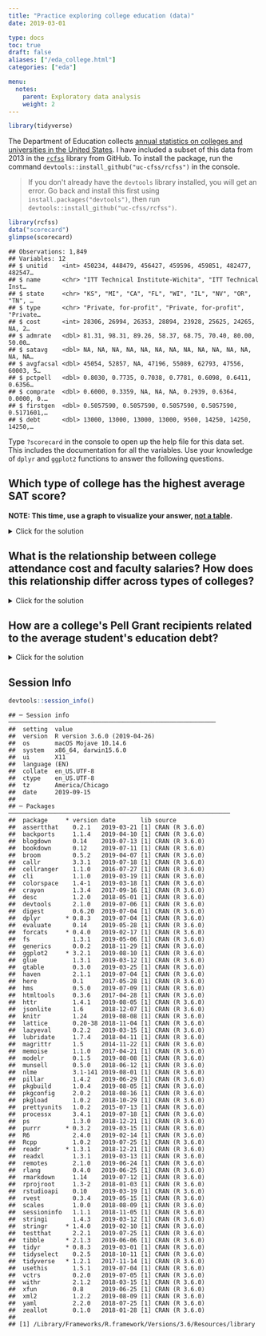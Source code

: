 ```yaml
---
title: "Practice exploring college education (data)"
date: 2019-03-01

type: docs
toc: true
draft: false
aliases: ["/eda_college.html"]
categories: ["eda"]

menu:
  notes:
    parent: Exploratory data analysis
    weight: 2
---
```





```r
library(tidyverse)
```

The Department of Education collects [annual statistics on colleges and universities in the United States](https://collegescorecard.ed.gov/). I have included a subset of this data from 2013 in the [`rcfss`](https://github.com/uc-cfss/rcfss) library from GitHub. To install the package, run the command `devtools::install_github("uc-cfss/rcfss")` in the console.

> If you don't already have the `devtools` library installed, you will get an error. Go back and install this first using `install.packages("devtools")`, then run `devtools::install_github("uc-cfss/rcfss")`.


```r
library(rcfss)
data("scorecard")
glimpse(scorecard)
```

```
## Observations: 1,849
## Variables: 12
## $ unitid    <int> 450234, 448479, 456427, 459596, 459851, 482477, 482547…
## $ name      <chr> "ITT Technical Institute-Wichita", "ITT Technical Inst…
## $ state     <chr> "KS", "MI", "CA", "FL", "WI", "IL", "NV", "OR", "TN", …
## $ type      <chr> "Private, for-profit", "Private, for-profit", "Private…
## $ cost      <int> 28306, 26994, 26353, 28894, 23928, 25625, 24265, NA, 2…
## $ admrate   <dbl> 81.31, 98.31, 89.26, 58.37, 68.75, 70.40, 80.00, 50.00…
## $ satavg    <dbl> NA, NA, NA, NA, NA, NA, NA, NA, NA, NA, NA, NA, NA, NA…
## $ avgfacsal <dbl> 45054, 52857, NA, 47196, 55089, 62793, 47556, 60003, 5…
## $ pctpell   <dbl> 0.8030, 0.7735, 0.7038, 0.7781, 0.6098, 0.6411, 0.6356…
## $ comprate  <dbl> 0.6000, 0.3359, NA, NA, NA, 0.2939, 0.6364, 0.0000, 0.…
## $ firstgen  <dbl> 0.5057590, 0.5057590, 0.5057590, 0.5057590, 0.5171601,…
## $ debt      <dbl> 13000, 13000, 13000, 13000, 9500, 14250, 14250, 14250,…
```

Type `?scorecard` in the console to open up the help file for this data set. This includes the documentation for all the variables. Use your knowledge of `dplyr` and `ggplot2` functions to answer the following questions.

## Which type of college has the highest average SAT score?

**NOTE: This time, use a graph to visualize your answer, [not a table](/notes/transform-college/#generate-a-data-frame-with-the-average-sat-score-for-each-type-of-college).**

<details> 
  <summary>Click for the solution</summary>
  <p>
  
We could use a **boxplot** to visualize the distribution of SAT scores.


```r
ggplot(data = scorecard,
       mapping = aes(x = type, y = satavg)) +
  geom_boxplot()
```

```
## Warning: Removed 471 rows containing non-finite values (stat_boxplot).
```

<img src="/notes/exploratory-data-analysis-practice_files/figure-html/sat-boxplot-1.png" width="672" />

According to this graph, private, nonprofit schools have the highest average SAT score, followed by public and then private, for-profit schools. But this doesn't reveal the entire picture. What happens if we plot a **histogram** or **frequency polygon**?


```r
ggplot(data = scorecard,
       mapping = aes(x = satavg)) +
  geom_histogram() +
  facet_wrap(~ type)
```

```
## `stat_bin()` using `bins = 30`. Pick better value with `binwidth`.
```

```
## Warning: Removed 471 rows containing non-finite values (stat_bin).
```

<img src="/notes/exploratory-data-analysis-practice_files/figure-html/sat-histo-freq-1.png" width="672" />

```r
ggplot(data = scorecard,
       mapping = aes(x = satavg, color = type)) +
  geom_freqpoly()
```

```
## `stat_bin()` using `bins = 30`. Pick better value with `binwidth`.
```

```
## Warning: Removed 471 rows containing non-finite values (stat_bin).
```

<img src="/notes/exploratory-data-analysis-practice_files/figure-html/sat-histo-freq-2.png" width="672" />

Now we can see the averages for each college type are based on widely varying sample sizes.


```r
ggplot(data = scorecard,
       mapping = aes(x = type)) +
  geom_bar()
```

<img src="/notes/exploratory-data-analysis-practice_files/figure-html/sat-bar-1.png" width="672" />

There are far fewer private, for-profit colleges than the other categories. A boxplot alone would not reveal this detail, which could be important in future analysis.
  </p>
</details>

## What is the relationship between college attendance cost and faculty salaries? How does this relationship differ across types of colleges?

<details> 
  <summary>Click for the solution</summary>
  <p>
  

```r
# geom_point
ggplot(data = scorecard,
       mapping = aes(x = cost, y = avgfacsal)) +
  geom_point() +
  geom_smooth()
```

```
## `geom_smooth()` using method = 'gam' and formula 'y ~ s(x, bs = "cs")'
```

```
## Warning: Removed 42 rows containing non-finite values (stat_smooth).
```

```
## Warning: Removed 42 rows containing missing values (geom_point).
```

<img src="/notes/exploratory-data-analysis-practice_files/figure-html/cost-avgfacsal-1.png" width="672" />

```r
# geom_point with alpha transparency to reveal dense clusters
ggplot(data = scorecard,
       mapping = aes(x = cost, y = avgfacsal)) +
  geom_point(alpha = .2) +
  geom_smooth()
```

```
## `geom_smooth()` using method = 'gam' and formula 'y ~ s(x, bs = "cs")'
```

```
## Warning: Removed 42 rows containing non-finite values (stat_smooth).

## Warning: Removed 42 rows containing missing values (geom_point).
```

<img src="/notes/exploratory-data-analysis-practice_files/figure-html/cost-avgfacsal-2.png" width="672" />

```r
# geom_hex
ggplot(data = scorecard,
       mapping = aes(x = cost, y = avgfacsal)) +
  geom_hex() +
  geom_smooth()
```

```
## Warning: Removed 42 rows containing non-finite values (stat_binhex).
```

```
## `geom_smooth()` using method = 'gam' and formula 'y ~ s(x, bs = "cs")'
```

```
## Warning: Removed 42 rows containing non-finite values (stat_smooth).
```

<img src="/notes/exploratory-data-analysis-practice_files/figure-html/cost-avgfacsal-3.png" width="672" />

```r
# geom_point with smoothing lines for each type
ggplot(data = scorecard,
       mapping = aes(x = cost,
                     y = avgfacsal,
                     color = type)) +
  geom_point(alpha = .2) +
  geom_smooth()
```

```
## `geom_smooth()` using method = 'gam' and formula 'y ~ s(x, bs = "cs")'
```

```
## Warning: Removed 42 rows containing non-finite values (stat_smooth).

## Warning: Removed 42 rows containing missing values (geom_point).
```

<img src="/notes/exploratory-data-analysis-practice_files/figure-html/cost-avgfacsal-4.png" width="672" />

```r
# geom_point with facets for each type
ggplot(data = scorecard,
       mapping = aes(x = cost,
                     y = avgfacsal,
                     color = type)) +
  geom_point(alpha = .2) +
  geom_smooth() +
  facet_grid(. ~ type)
```

```
## `geom_smooth()` using method = 'gam' and formula 'y ~ s(x, bs = "cs")'
```

```
## Warning: Removed 42 rows containing non-finite values (stat_smooth).

## Warning: Removed 42 rows containing missing values (geom_point).
```

<img src="/notes/exploratory-data-analysis-practice_files/figure-html/cost-avgfacsal-5.png" width="672" />

  </p>
</details>

## How are a college's Pell Grant recipients related to the average student's education debt?

<details> 
  <summary>Click for the solution</summary>
  <p>

Two continuous variables suggest a **scatterplot** would be appropriate.


```r
ggplot(data = scorecard,
       mapping = aes(x = pctpell, y = debt)) +
  geom_point()
```

```
## Warning: Removed 75 rows containing missing values (geom_point).
```

<img src="/notes/exploratory-data-analysis-practice_files/figure-html/pell-scatter-1.png" width="672" />

Hmm. There seem to be a lot of data points. It isn't really clear if there is a trend. What if we **jitter** the data points?


```r
ggplot(data = scorecard,
       mapping = aes(x = pctpell, y = debt)) +
  geom_jitter()
```

```
## Warning: Removed 75 rows containing missing values (geom_point).
```

<img src="/notes/exploratory-data-analysis-practice_files/figure-html/pell-jitter-1.png" width="672" />

Meh, didn't really do much. What if we make our data points semi-transparent using the `alpha` aesthetic?


```r
ggplot(data = scorecard,
       mapping = aes(x = pctpell, y = debt)) +
  geom_point(alpha = .2)
```

```
## Warning: Removed 75 rows containing missing values (geom_point).
```

<img src="/notes/exploratory-data-analysis-practice_files/figure-html/pell-alpha-1.png" width="672" />

Now we're getting somewhere. I'm beginning to see some dense clusters in the middle. Maybe a **hexagon binning** plot would help


```r
ggplot(data = scorecard,
       mapping = aes(x = pctpell, y = debt)) +
  geom_hex()
```

```
## Warning: Removed 75 rows containing non-finite values (stat_binhex).
```

<img src="/notes/exploratory-data-analysis-practice_files/figure-html/pell-bin-1.png" width="672" />

This is getting better. It looks like there might be a downward trend; that is, as the percentage of Pell grant recipients increases, average student debt decreases. Let's confirm this by going back to the scatterplot and overlaying a **smoothing line**.


```r
ggplot(data = scorecard,
       mapping = aes(x = pctpell, y = debt)) +
  geom_point(alpha = .2) +
  geom_smooth()
```

```
## `geom_smooth()` using method = 'gam' and formula 'y ~ s(x, bs = "cs")'
```

```
## Warning: Removed 75 rows containing non-finite values (stat_smooth).
```

```
## Warning: Removed 75 rows containing missing values (geom_point).
```

<img src="/notes/exploratory-data-analysis-practice_files/figure-html/pell-smooth-1.png" width="672" />

This confirms our initial evidence - there is an apparent negative relationship. Notice how I iterated through several different plots before I created one that provided the most informative visualization. **You will not create the perfect graph on your first attempt.** Trial and error is necessary in this exploratory stage. Be prepared to revise your code again and again.

  </p>
</details>

## Session Info



```r
devtools::session_info()
```

```
## ─ Session info ──────────────────────────────────────────────────────────
##  setting  value                       
##  version  R version 3.6.0 (2019-04-26)
##  os       macOS Mojave 10.14.6        
##  system   x86_64, darwin15.6.0        
##  ui       X11                         
##  language (EN)                        
##  collate  en_US.UTF-8                 
##  ctype    en_US.UTF-8                 
##  tz       America/Chicago             
##  date     2019-09-15                  
## 
## ─ Packages ──────────────────────────────────────────────────────────────
##  package     * version date       lib source        
##  assertthat    0.2.1   2019-03-21 [1] CRAN (R 3.6.0)
##  backports     1.1.4   2019-04-10 [1] CRAN (R 3.6.0)
##  blogdown      0.14    2019-07-13 [1] CRAN (R 3.6.0)
##  bookdown      0.12    2019-07-11 [1] CRAN (R 3.6.0)
##  broom         0.5.2   2019-04-07 [1] CRAN (R 3.6.0)
##  callr         3.3.1   2019-07-18 [1] CRAN (R 3.6.0)
##  cellranger    1.1.0   2016-07-27 [1] CRAN (R 3.6.0)
##  cli           1.1.0   2019-03-19 [1] CRAN (R 3.6.0)
##  colorspace    1.4-1   2019-03-18 [1] CRAN (R 3.6.0)
##  crayon        1.3.4   2017-09-16 [1] CRAN (R 3.6.0)
##  desc          1.2.0   2018-05-01 [1] CRAN (R 3.6.0)
##  devtools      2.1.0   2019-07-06 [1] CRAN (R 3.6.0)
##  digest        0.6.20  2019-07-04 [1] CRAN (R 3.6.0)
##  dplyr       * 0.8.3   2019-07-04 [1] CRAN (R 3.6.0)
##  evaluate      0.14    2019-05-28 [1] CRAN (R 3.6.0)
##  forcats     * 0.4.0   2019-02-17 [1] CRAN (R 3.6.0)
##  fs            1.3.1   2019-05-06 [1] CRAN (R 3.6.0)
##  generics      0.0.2   2018-11-29 [1] CRAN (R 3.6.0)
##  ggplot2     * 3.2.1   2019-08-10 [1] CRAN (R 3.6.0)
##  glue          1.3.1   2019-03-12 [1] CRAN (R 3.6.0)
##  gtable        0.3.0   2019-03-25 [1] CRAN (R 3.6.0)
##  haven         2.1.1   2019-07-04 [1] CRAN (R 3.6.0)
##  here          0.1     2017-05-28 [1] CRAN (R 3.6.0)
##  hms           0.5.0   2019-07-09 [1] CRAN (R 3.6.0)
##  htmltools     0.3.6   2017-04-28 [1] CRAN (R 3.6.0)
##  httr          1.4.1   2019-08-05 [1] CRAN (R 3.6.0)
##  jsonlite      1.6     2018-12-07 [1] CRAN (R 3.6.0)
##  knitr         1.24    2019-08-08 [1] CRAN (R 3.6.0)
##  lattice       0.20-38 2018-11-04 [1] CRAN (R 3.6.0)
##  lazyeval      0.2.2   2019-03-15 [1] CRAN (R 3.6.0)
##  lubridate     1.7.4   2018-04-11 [1] CRAN (R 3.6.0)
##  magrittr      1.5     2014-11-22 [1] CRAN (R 3.6.0)
##  memoise       1.1.0   2017-04-21 [1] CRAN (R 3.6.0)
##  modelr        0.1.5   2019-08-08 [1] CRAN (R 3.6.0)
##  munsell       0.5.0   2018-06-12 [1] CRAN (R 3.6.0)
##  nlme          3.1-141 2019-08-01 [1] CRAN (R 3.6.0)
##  pillar        1.4.2   2019-06-29 [1] CRAN (R 3.6.0)
##  pkgbuild      1.0.4   2019-08-05 [1] CRAN (R 3.6.0)
##  pkgconfig     2.0.2   2018-08-16 [1] CRAN (R 3.6.0)
##  pkgload       1.0.2   2018-10-29 [1] CRAN (R 3.6.0)
##  prettyunits   1.0.2   2015-07-13 [1] CRAN (R 3.6.0)
##  processx      3.4.1   2019-07-18 [1] CRAN (R 3.6.0)
##  ps            1.3.0   2018-12-21 [1] CRAN (R 3.6.0)
##  purrr       * 0.3.2   2019-03-15 [1] CRAN (R 3.6.0)
##  R6            2.4.0   2019-02-14 [1] CRAN (R 3.6.0)
##  Rcpp          1.0.2   2019-07-25 [1] CRAN (R 3.6.0)
##  readr       * 1.3.1   2018-12-21 [1] CRAN (R 3.6.0)
##  readxl        1.3.1   2019-03-13 [1] CRAN (R 3.6.0)
##  remotes       2.1.0   2019-06-24 [1] CRAN (R 3.6.0)
##  rlang         0.4.0   2019-06-25 [1] CRAN (R 3.6.0)
##  rmarkdown     1.14    2019-07-12 [1] CRAN (R 3.6.0)
##  rprojroot     1.3-2   2018-01-03 [1] CRAN (R 3.6.0)
##  rstudioapi    0.10    2019-03-19 [1] CRAN (R 3.6.0)
##  rvest         0.3.4   2019-05-15 [1] CRAN (R 3.6.0)
##  scales        1.0.0   2018-08-09 [1] CRAN (R 3.6.0)
##  sessioninfo   1.1.1   2018-11-05 [1] CRAN (R 3.6.0)
##  stringi       1.4.3   2019-03-12 [1] CRAN (R 3.6.0)
##  stringr     * 1.4.0   2019-02-10 [1] CRAN (R 3.6.0)
##  testthat      2.2.1   2019-07-25 [1] CRAN (R 3.6.0)
##  tibble      * 2.1.3   2019-06-06 [1] CRAN (R 3.6.0)
##  tidyr       * 0.8.3   2019-03-01 [1] CRAN (R 3.6.0)
##  tidyselect    0.2.5   2018-10-11 [1] CRAN (R 3.6.0)
##  tidyverse   * 1.2.1   2017-11-14 [1] CRAN (R 3.6.0)
##  usethis       1.5.1   2019-07-04 [1] CRAN (R 3.6.0)
##  vctrs         0.2.0   2019-07-05 [1] CRAN (R 3.6.0)
##  withr         2.1.2   2018-03-15 [1] CRAN (R 3.6.0)
##  xfun          0.8     2019-06-25 [1] CRAN (R 3.6.0)
##  xml2          1.2.2   2019-08-09 [1] CRAN (R 3.6.0)
##  yaml          2.2.0   2018-07-25 [1] CRAN (R 3.6.0)
##  zeallot       0.1.0   2018-01-28 [1] CRAN (R 3.6.0)
## 
## [1] /Library/Frameworks/R.framework/Versions/3.6/Resources/library
```
